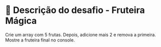 # 📄 Descrição do desafio - Fruteira Mágica

Crie um array com 5 frutas. 
Depois, adicione mais 2 e remova a primeira.
Mostre a fruteira final no console.